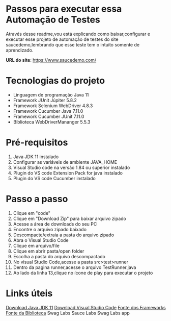 # Passos para executar essa Automação de Testes
 Através desse readme,vou está explicando como baixar,configurar e executar esse projeto de automação de testes do site saucedemo,lembrando que esse teste tem o intuito somente de aprendizado.

**URL do site**: https://www.saucedemo.com/

# Tecnologias do projeto 
 - Linguagem de programação Java 11
 - Framework JUnit Júpiter 5.8.2
 - Framework Selenium WebDriver 4.8.3
 - Framework Cucumber Java 7.11.0
 - Framework Cucumber JUnit 7.11.0
 - Biblioteca WebDriverMananger 5.5.3

# Pré-requisitos 
1. Java JDK 11 instalado
2. Configurar as variáveis de ambiente JAVA_HOME
3. Visual Studio code na versão 1.84 ou superior instalado
4. Plugin do VS code Extension Pack for java instalado
5. Plugin do VS code Cucumber instalado

# Passo a passo
1. Clique em "code"
2. Clique em "Download Zip" para baixar arquivo zipado
3. Acesse a área de downloads do seu PC
4. Encontre o arquivo zipado baixado
5. Descompacte/extraia a pasta do arquivo zipado
6. Abra o Visual Studio Code
7. Clique em arquivo/file
8. Clique em abrir pasta/open folder
9. Escolha a pasta do arquivo descompactado
10. No visual Studio Code,acesse a pasta src>test>runner
11. Dentro da pagina runner,acesse o arquivo TestRunner.java
12. Ao lado da linha 13,clique no ícone de play para executar o projeto

# Links úteis
[Download Java JDK 11](https://www.oracle.com.br/java/technologies/javase/jdk11-archive-downloads.html)
[Download Visual Studio Code](https://code,visualstudio.com/)
[Fonte dos Frameworks](https://mvnrepository.com)
[Fonte da Biblioteca](https://github.com/bonigarcia/webdrivermanager)
Swag Labs
Sauce Labs Swag Labs app

